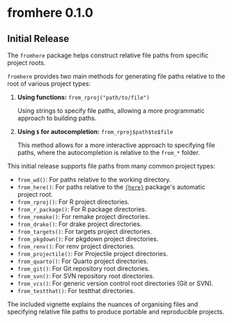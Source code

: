 # fromhere 0.1.0

## Initial Release

The `fromhere` package helps construct relative file paths from specific project roots.

`fromhere` provides two main methods for generating file paths relative to the root of various project types:

1. **Using functions:** `from_rproj("path/to/file")`

   Using strings to specify file paths, allowing a more programmatic approach to building paths.

2. **Using `$` for autocompletion:** `from_rproj$path$to$file`

   This method allows for a more interactive approach to specifying file paths, where the autocompletion is relative to the `from_*` folder.

This initial release supports file paths from many common project types:

- `from_wd()`: For paths relative to the working directory.
- `from_here()`: For paths relative to the [`{here}`](https://here.r-lib.org/) package's automatic project root.
- `from_rproj()`: For R project directories.
- `from_r_package()`: For R package directories.
- `from_remake()`: For remake project directories.
- `from_drake()`: For drake project directories.
- `from_targets()`: For targets project directories.
- `from_pkgdown()`: For pkgdown project directories.
- `from_renv()`: For renv project directories.
- `from_projectile()`: For Projectile project directories.
- `from_quarto()`: For Quarto project directories.
- `from_git()`: For Git repository root directories.
- `from_svn()`: For SVN repository root directories.
- `from_vcs()`: For generic version control root directories (Git or SVN).
- `from_testthat()`: For testthat directories.

The included vignette explains the nuances of organising files and specifying relative file paths to produce portable and reproducible projects.

